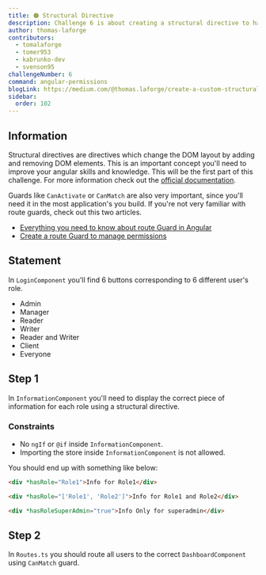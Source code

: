 ```yaml
---
title: 🟠 Structural Directive
description: Challenge 6 is about creating a structural directive to handle permissions
author: thomas-laforge
contributors:
  - tomalaforge
  - tomer953
  - kabrunko-dev
  - svenson95
challengeNumber: 6
command: angular-permissions
blogLink: https://medium.com/@thomas.laforge/create-a-custom-structural-directive-to-manage-permissions-like-a-pro-11a1acad30ad
sidebar:
  order: 102
---
```


## Information

Structural directives are directives which change the DOM layout by adding and removing DOM elements. This is an important concept you'll need to improve your angular skills and knowledge. This will be the first part of this challenge. For more information check out the [official documentation](https://angular.dev/guide/directives/structural-directives).

Guards like `CanActivate` or `CanMatch` are also very important, since you'll need it in the most application's you build. If you're not very familiar with route guards, check out this two articles.

- [Everything you need to know about route Guard in Angular](https://itnext.io/everything-you-need-to-know-about-route-guard-in-angular-697a062d3198)
- [Create a route Guard to manage permissions](https://medium.com/@thomas.laforge/create-a-route-guard-to-manage-permissions-26f16cc9a1ca)

## Statement

In `LoginComponent` you'll find 6 buttons corresponding to 6 different user's role.

- Admin
- Manager
- Reader
- Writer
- Reader and Writer
- Client
- Everyone

## Step 1

In `InformationComponent` you'll need to display the correct piece of information for each role using a structural directive.

### Constraints

- No `ngIf` or `@if` inside `InformationComponent`.
- Importing the store inside `InformationComponent` is not allowed.

You should end up with something like below:

```html
<div *hasRole="Role1">Info for Role1</div>
```

```html
<div *hasRole="['Role1', 'Role2']">Info for Role1 and Role2</div>
```

```html
<div *hasRoleSuperAdmin="true">Info Only for superadmin</div>
```

## Step 2

In `Routes.ts` you should route all users to the correct `DashboardComponent` using `CanMatch` guard.
